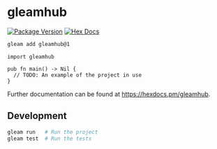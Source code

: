 # gleamhub

[![Package Version](https://img.shields.io/hexpm/v/gleamhub)](https://hex.pm/packages/gleamhub)
[![Hex Docs](https://img.shields.io/badge/hex-docs-ffaff3)](https://hexdocs.pm/gleamhub/)

```sh
gleam add gleamhub@1
```
```gleam
import gleamhub

pub fn main() -> Nil {
  // TODO: An example of the project in use
}
```

Further documentation can be found at <https://hexdocs.pm/gleamhub>.

## Development

```sh
gleam run   # Run the project
gleam test  # Run the tests
```
